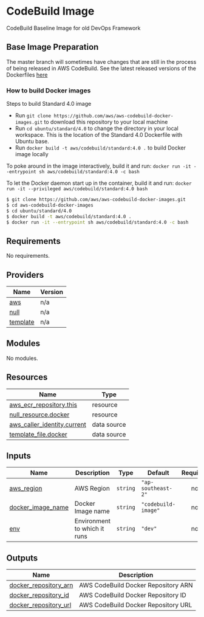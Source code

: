 # CodeBuild Image 
CodeBuild Baseline Image for old DevOps Framework

## Base Image Preparation 

The master branch will sometimes have changes that are still in the process of being released in AWS CodeBuild.  See the latest released versions of the Dockerfiles [here](https://github.com/aws/aws-codebuild-docker-images/releases)

### How to build Docker images

Steps to build Standard 4.0 image

* Run `git clone https://github.com/aws/aws-codebuild-docker-images.git` to download this repository to your local machine
* Run `cd ubuntu/standard/4.0` to change the directory in your local workspace. This is the location of the Standard 4.0 Dockerfile with Ubuntu base.
* Run `docker build -t aws/codebuild/standard:4.0 .` to build Docker image locally

To poke around in the image interactively, build it and run:
`docker run -it --entrypoint sh aws/codebuild/standard:4.0 -c bash`

To let the Docker daemon start up in the container, build it and run:
`docker run -it --privileged aws/codebuild/standard:4.0 bash`

```bash
$ git clone https://github.com/aws/aws-codebuild-docker-images.git
$ cd aws-codebuild-docker-images
$ cd ubuntu/standard/4.0
$ docker build -t aws/codebuild/standard:4.0 .
$ docker run -it --entrypoint sh aws/codebuild/standard:4.0 -c bash
```

<!-- BEGINNING OF PRE-COMMIT-TERRAFORM DOCS HOOK -->
## Requirements

No requirements.

## Providers

| Name | Version |
|------|---------|
| <a name="provider_aws"></a> [aws](#provider\_aws) | n/a |
| <a name="provider_null"></a> [null](#provider\_null) | n/a |
| <a name="provider_template"></a> [template](#provider\_template) | n/a |

## Modules

No modules.

## Resources

| Name | Type |
|------|------|
| [aws_ecr_repository.this](https://registry.terraform.io/providers/hashicorp/aws/latest/docs/resources/ecr_repository) | resource |
| [null_resource.docker](https://registry.terraform.io/providers/hashicorp/null/latest/docs/resources/resource) | resource |
| [aws_caller_identity.current](https://registry.terraform.io/providers/hashicorp/aws/latest/docs/data-sources/caller_identity) | data source |
| [template_file.docker](https://registry.terraform.io/providers/hashicorp/template/latest/docs/data-sources/file) | data source |

## Inputs

| Name | Description | Type | Default | Required |
|------|-------------|------|---------|:--------:|
| <a name="input_aws_region"></a> [aws\_region](#input\_aws\_region) | AWS Region | `string` | `"ap-southeast-2"` | no |
| <a name="input_docker_image_name"></a> [docker\_image\_name](#input\_docker\_image\_name) | Docker Image name | `string` | `"codebuild-image"` | no |
| <a name="input_env"></a> [env](#input\_env) | Environment to which it runs | `string` | `"dev"` | no |

## Outputs

| Name | Description |
|------|-------------|
| <a name="output_docker_repository_arn"></a> [docker\_repository\_arn](#output\_docker\_repository\_arn) | AWS CodeBuild Docker Repository ARN |
| <a name="output_docker_repository_id"></a> [docker\_repository\_id](#output\_docker\_repository\_id) | AWS CodeBuild Docker Repository ID |
| <a name="output_docker_repository_url"></a> [docker\_repository\_url](#output\_docker\_repository\_url) | AWS CodeBuild Docker Repository URL |
<!-- END OF PRE-COMMIT-TERRAFORM DOCS HOOK -->